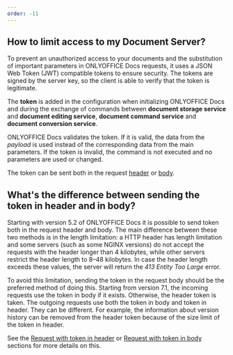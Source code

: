 ```yaml
---
order: -11
---
```


## How to limit access to my Document Server?

To prevent an unauthorized access to your documents and the substitution of important parameters in ONLYOFFICE Docs requests, it uses a JSON Web Token (JWT) compatible tokens to ensure security. The tokens are signed by the server key, so the client is able to verify that the token is legitimate.

The **token** is added in the configuration when initializing ONLYOFFICE Docs and during the exchange of commands between **document storage service** and **document editing service**, **document command service** and **document conversion service**.

ONLYOFFICE Docs validates the token. If it is valid, the data from the *payload* is used instead of the corresponding data from the main parameters. If the token is invalid, the command is not executed and no parameters are used or changed.

The token can be sent both in the request [header](../../Additional%20API/Signature/Request/Token%20in%20header.md) or [body](../../Additional%20API/Signature/Request/Token%20in%20body.md).

## What's the difference between sending the token in header and in body?

Starting with version 5.2 of ONLYOFFICE Docs it is possible to send token both in the request header and body. The main difference between these two methods is in the length limitation: a HTTP header has length limitation and some servers (such as some NGINX versions) do not accept the requests with the header longer than 4 kilobytes, while other servers restrict the header length to 8–48 kilobytes. In case the header length exceeds these values, the server will return the *413 Entity Too Large* error.

To avoid this limitation, sending the token in the request body should be the preferred method of doing this. Starting from version 7.1, the incoming requests use the token in body if it exists. Otherwise, the header token is taken. The outgoing requests use both the token in body and token in header. They can be different. For example, the information about version history can be removed from the header token because of the size limit of the token in header.

See the [Request with token in header](../../Additional%20API/Signature/Request/Token%20in%20header.md) or [Request with token in body](../../Additional%20API/Signature/Request/Token%20in%20body.md) sections for more details on this.
